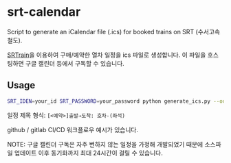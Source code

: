# srt-calendar

Script to generate an iCalendar file (.ics) for booked trains on SRT (수서고속철도).

[SRTrain](https://github.com/ryanking13/SRT)을 이용하여 구매/예약한 열차 일정을 ics 파일로 생성합니다.
이 파일을 호스팅하면 구글 캘린더 등에서 구독할 수 있습니다.

## Usage
```sh
SRT_IDEN=your_id SRT_PASSWORD=your_password python generate_ics.py --out calendar.ics
```

일정 제목 형식: `[<예약>]출발→도착: 호차-(좌석)`

github / gitlab CI/CD 워크플로우 예시가 있습니다.

NOTE: 구글 캘린더 구독은 자주 변하지 않는 일정을 가정해 개발되었기 때문에 소스파일 업데이트 이후 동기화까지 최대 24시간이 걸릴 수 있습니다.
